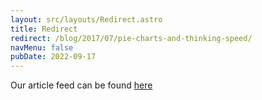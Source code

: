 ```yaml
---
layout: src/layouts/Redirect.astro
title: Redirect
redirect: /blog/2017/07/pie-charts-and-thinking-speed/
navMenu: false
pubDate: 2022-09-17
---
```

<div>
Our article feed can be found <a href="/blog/2017/07/pie-charts-and-thinking-speed/">here</a>
</div>
